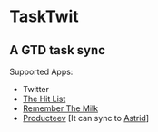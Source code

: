 TaskTwit
==========
A GTD task sync
--------------

Supported Apps:

* Twitter
* [The Hit List](http://www.potionfactory.com/thehitlist/)
* [Remember The Milk](http://www.rememberthemilk.com/)
* [Producteev](http://www.producteev.com/) [It can sync to [Astrid](http://weloveastrid.com/)]
